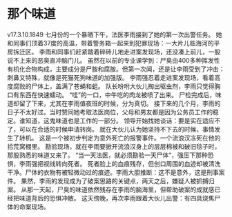 # 那个味道
v17.3.10.1849
七月份的一个暴晒下午，法医李雨接到了她的第一次出警任务。
她和同事们顶着37度的高温，带着警务箱一起来到犯罪现场：一大片儿临海河的平房拆迁区。
李雨和同事们赶紧踏着碎砖儿地走进案发现场，还没凑上前儿，一股说不上来的恶臭直冲脑门儿。
虽然在以前的专业课学到：尸臭由400多种挥发性有机化合物构成，主要成分是尸胺和腐胺。但第一次闻，还是让李雨受到了冲击：刺鼻又特殊，就像是死猫死狗味道的加强版。
李雨强忍着走进案发现场，看着高度腐败的尸体上，盖满了苍蝇和蛆。
队长吩咐大伙儿掏出驱虫剂，李雨只觉得胸口有东西在快速蠕动。
“哇”的一口，中午吃的肉龙被喷了出来。
尸检完成后，味道却留了下来，尤其在李雨值夜班的时候，分为真切。
接下来的几个月，李雨的日子不太好过。当时赞同她考取法医岗位，父母和男友都是因为公务员工作的稳定。谁知道，这鬼味道也是工作的一部分。
领导开始找她谈话：要是实在适应不了，可以在合适的时候申请转岗。
就在大伙儿认为她坚持不下去的时候，事情发生了转机。
这是一个被初步判定为意外死亡的报警事件。一个流浪汉冻死在他的拾荒窝棚里。
勘验现场，就在李雨要掀开流浪汉身上的层层棉被和破旧毯子时，那股熟悉的味道又来了。 “当一天法医，就必须勘验一天尸体”，强压下那种恐惧，李雨强把视线转向死者。
死者脸上的血痕残存，但创口周围的血迹却被清洗干净。尸体的衣物有被轻微动过的痕迹。李雨大胆推断：这不是意外，这是刑事案件。
果然，李雨的发现成为了破案思路的关键点，两天之后，嫌疑人被抓捕归案。
从那一天起，尸臭的味道依然残存在李雨的脑海里，但帮助破案的成就感已经把味道背后的恐惧冲散。
这天傍晚，再次李雨跟着大伙儿出警：有四具烧焦尸体的命案现场。







